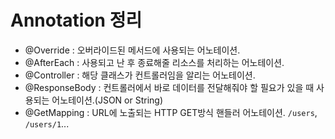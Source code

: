 # Annotation 정리

- @Override : 오버라이드된 메서드에 사용되는 어노테이션.
- @AfterEach : 사용되고 난 후 종료해줄 리소스를 처리하는 어노테이션. 
- @Controller : 해당 클래스가 컨트롤러임을 알리는 어노테이션.
- @ResponseBody : 컨트롤러에서 바로 데이터를 전달해줘야 할 필요가 있을 때 사용되는 어노테이션.(JSON or String)
- @GetMapping : URL에 노출되는 HTTP GET방식 핸들러 어노테이션. `/users`, `/users/1`...
